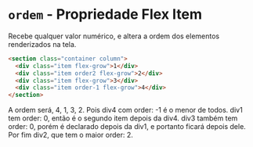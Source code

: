 # `ordem` - Propriedade Flex Item

Recebe qualquer valor numérico, e altera a ordem dos elementos renderizados na tela.

```html
<section class="container column">
  <div class="item flex-grow">1</div>
  <div class="item order2 flex-grow">2</div>
  <div class="item flex-grow">3</div>
  <div class="item order-1 flex-grow">4</div>
</section>
```

A ordem será, 4, 1, 3, 2. Pois div4 com order: -1 é o menor de todos. div1 tem order: 0, então é o segundo item depois da div4. div3 também tem order: 0, porém é declarado depois da div1, e portanto ficará depois dele. Por fim div2, que tem o maior order: 2.